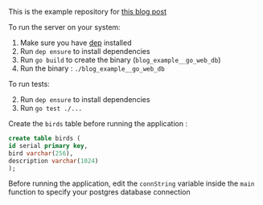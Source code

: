 This is the example repository for [this blog post](https://www.sohamkamani.com/blog/2017/10/18/golang-adding-database-to-web-application/)

To run the server on your system:

1. Make sure you have [dep](https://github.com/golang/dep) installed
2. Run `dep ensure` to install dependencies
3. Run `go build` to create the binary (`blog_example__go_web_db`)
4. Run the binary : `./blog_example__go_web_db`

To run tests:

2. Run `dep ensure` to install dependencies
2. Run `go test ./...`


Create the `birds` table before running the application :

```sql
create table birds (
id serial primary key,
bird varchar(256),
description varchar(1024)
);
```

Before running the application, edit the `connString` variable inside the `main` function to specify your postgres database connection
